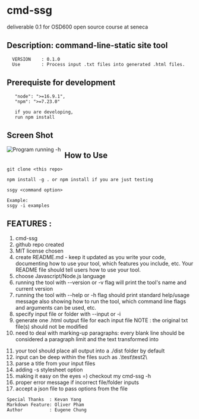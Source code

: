 # cmd-ssg

deliverable 0.1 for OSD600 open source course at seneca

## Description: command-line-static site tool

```
  VERSION    : 0.1.0
  Use        : Process input .txt files into generated .html files.
```

## Prerequiste for development

```
   "node": ">=16.9.1",
   "npm": ">=7.23.0"

   if you are developing,
   run npm install

```

## Screen Shot

<img src="https://i.ibb.co/VDZ9LmC/cmd-ssg-img1.png"
     alt="Program running -h"
     style="float: left; margin-right: 10px;" />

## How to Use

```
git clone <this repo>

npm install -g . or npm install if you are just testing

ssgy <command option>

Example:
ssgy -i examples
```

## FEATURES :

1. cmd-ssg
2. github repo created
3. MIT license chosen
4. create README.md - keep it updated as you write your code, documenting how to use your tool, which features you include, etc. Your README file should tell users how to use your tool.
5. choose Javascript/Node.js language
6. running the tool with --version or -v flag will print the tool's name and current version
7. running the tool with --help or -h flag should print standard help/usage message also showing how to run the tool, which command line flags and arguments can be used, etc.
8. specify input file or folder with --input or -i
9. generate one .html output file for each input file
   NOTE : the original txt file(s) should not be modified
10. need to deal with marking-up paragraphs: every blank line should be considered a paragraph limit and the text transformed into <p>
11. your tool should place all output into a ./dist folder by default
12. input can be deep within the files such as .\test\test2\
13. parse a title from your input files
14. adding -s stylesheet option
15. making it easy on the eyes =) checkout my cmd-ssg -h
16. proper error message if incorrect file/folder inputs
17. accept a json file to pass options from the file

```
Special Thanks  : Kevan Yang
Markdown Feature: Oliver Pham
Author          : Eugene Chung
```
